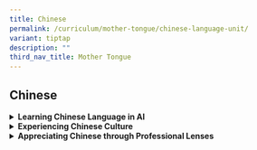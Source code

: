 ```yaml
---
title: Chinese
permalink: /curriculum/mother-tongue/chinese-language-unit/
variant: tiptap
description: ""
third_nav_title: Mother Tongue
---
```

<h2>Chinese</h2>
<div data-type="detailGroup" class="isomer-accordion-group isomer-accordion isomer-accordion-white">
<details class="isomer-details">
<summary><strong>Learning Chinese Language in AI</strong>
</summary>
<div data-type="detailsContent" class="isomer-details-content">
<p>By integrating the MOE syllabus with other carefully selected materials
and deliberately designed learning activities, we bring AI students to
discover joy in their Chinese Language learning experience with our differentiated
school-based curriculum:</p>
<p>为了寓学于乐，我校配合教育部华文课程，精心挑选适合学生水平的课外读物，并设计一系列学习活动，让学生学以致用。通过这个教学策略，老师们一步一步引导不同程度的学生学习，循序渐进地提高学生的华文水平。</p>
<p><strong><u>Joy in Chinese in the classroom<br></u></strong>Reading and
writing are fundamental to language learning. To help AI students draw
connections between reading and writing, and hence find the satisfaction
in applying what they learn, extended reading materials are integrated
into the curriculum.</p>
<p><strong><u>寓乐于课堂之中<br></u></strong>读写是能够相辅相成的语言技能。为了让AI学生能够在阅读和写作之间灵活变通，我校为学生订阅课外读物，让他们学以致用，从中得到满足感。</p>
<p><strong><em>Writing in Secondary School</em></strong>
</p>
<p>At secondary level, authentic learning is key in motivating students.
Writing about things around them can be a motivation too. Therefore, the
following materials are selected to complement writing lessons, be it functional
writing, narrative writing, or discursive writing.</p>
<p>• The school subscribes ZbComma or ThumbsUp for every AI student.
<br>• Sec 2 Higher Chinese and Express students use iRead News 2
<br>• Sec 3 Higher Chinese and Express students use iRead News 2</p>
<p><u>中学写作<br></u>活学活用，有助于激发学生的学习兴趣。贴近生活的真实性语料，其实能够激发学生的想象力。所以，我校订阅了收录新闻时事的读物，让学生知天下事的当儿，也学习将真人真事改编融入自己作品之中的技巧：</p>
<p>• 所有AI学生都订购《逗号》或《大拇指》</p>
<p>• 《爱上读报2》是中二高华与快捷学生的辅助读物</p>
<p>• 《爱上读报3》是中三高华与快捷学生的辅助读物</p>
<div class="isomer-image-wrapper">
<img style="width: 100%" height="auto" width="100%" src="/images/combine_images.jpg">
</div>
<hr>
<p><strong><em>Narrative Writing<br></em></strong>We know students need inspiration
to write deeper stories. Therefore, the following books are selected as
compulsory reading materials to spark AI students’ imagination.
<br>
</p>
<p>• Sec 1 G3 Chinese students: That small, small dessert shop
<br>• Sec 1 Higher Chinese students: You can’t go back
<br>• Sec 2 G3 Chinese students: Cai Xiao Shan’s Mishap in school
<br>• Sec 2 Higher Chinese students: Bittersweet Sixteen
<br>• Sec 3 G3 Chinese students: Chief Judge Solomon’s Last Case
<br>• Sec 3 Higher Chinese students: Ponder over Mankind
<br>
</p>
<p><u>记叙文写作</u>
<br>常言道：“读书破万卷，下笔如有神”。广泛阅读，对培养学生的写作能力至关重要。为了加强学生记叙文的写作能力，我校挑选了一些课外读物，让学生在课本之外，培养良好的阅读习惯：
<br>
</p>
<p>•《那间小小的、小小的甜点店》是中一G3学生的延伸读物。
<br>•《回不去的候车站》是中一高华学生的延伸读物。
<br>•《蔡小山校园遇险：翡翠一号》是中二G3华文学生的延伸读物。
<br>•《中四》是中二高华学生的延伸读物。
<br>•《所罗门大法官的最后一个案件》是中三G3华文学生的延伸读物。
<br>•《细读世上人》是中三高华学生的延伸读物。</p>
<p></p>
<div class="isomer-image-wrapper">
<img style="width: 50%;" height="auto" width="100%" alt="" src="/images/Mother Tongue   CL/Screenshot_2024_11_05_100737.png">
</div>
<p></p>
<div class="isomer-image-wrapper">
<img style="width: 50%;" height="auto" width="100%" alt="" src="/images/Mother Tongue   CL/Screenshot_2024_11_05_100754.png">
</div>
<p></p>
<div class="isomer-image-wrapper">
<img style="width: 50%;" height="auto" width="100%" alt="" src="/images/Mother Tongue   CL/Screenshot_2024_11_05_100815.png">
</div>
<hr>
<p>As the saying goes, “teach a man to fish and you feed him for a lifetime”.
To develop AI students into confident self-regulated adults, they are guided
to evaluate oral and writing pieces throughout 4 years of Chinese Language
experience.
<br>• Sec 1 students: oral evaluation lessons</p>
<p>• Sec 2 students: narrative writing skills Process Writing lessons
<br>• Sec 3 students: discursive writing skills through Process Writing lessons
<br>
<br>正所谓“授人以鱼，不如授之以渔”。为了提高AI学生独立思考的能力，我校教师每年都会针对不同的语文技能，培养学生自我评价的能力，增强他们使用华文华语的信心。
<br>• 通过互评与自评，中一学生将学习如何评价自己的说话内容
<br>• 通过过程式写作，中二学生将学习如何评价自己的记叙文
<br>• 通过过程式写作，中三学生将学习如何评价自己的议论文</p>
<p>To help AI students at different levels consolidate their learning, and
also to cultivate a spirit of excellence, AI Chinese students who display
flair in Chinese Language during our annual Chinese Writing Competition
will receive prizes to acknowledge their strength. This competition is
part of our Mother Tongue Language Prize Competition which aims to give
such talents a sense of achievement.
<br>
<br>为了培养精益求精的学习精神，同时也让学生巩固课堂所学，我校每年都会奖励在年度华文写作比赛中表现优异的学生。这项比赛，是母语部比赛的常设项目之一，旨在提供学生展现文采的平台。</p>
<hr>
<p><strong>Zaobao Editorial Competition</strong>
</p>
<p>Talents need opportunities to shine. Every year, selected students in
Sec 2 and 3 Higher Chinese participate in Create Your Own Newspaper Competition,
organised by Singapore Press Holdings. Students hone their Chinese language
skills as they work as a team of journalist to produce professional newspaper
articles. AI teams are proud to clinch top awards for consecutive years.
This year, one of our teams clinched the “Accomplishment Award” and the
“Best Theme ” award.</p>
<p></p>
<p><strong>全国中学编采比赛</strong>
</p>
<p>有天分的学生，需要发挥才华的空间。每年，中二和中三高华班都派学生参加新加坡报业控股（SPH）举办的全国中学编采比赛。比赛中，学生使出浑身解数，担任小记者，采访、撰写并编排精彩版面。近几年，AI
代表队都很荣幸得到评审的认可，勇夺一等奖和二等奖。今年，校的其中一组学生荣获二等奖和最佳题材奖。</p>
<p><strong><u>2023</u></strong>
</p>
<div class="iframe-wrapper">
<iframe height="569" width="960" allowfullscreen="true" frameborder="0" src="https://docs.google.com/presentation/d/e/2PACX-1vQJJ481Of8QDMpOzdittti-i_RH36Btr0O2HX9HjoqxUlmdjYmvYIBP8YCxGuHRTh9PYfEUXnAYEgaf/embed?start=true&amp;loop=true&amp;delayms=5000"></iframe>
</div>
<p><strong><u>2022</u></strong>
</p>
<div class="iframe-wrapper">
<iframe height="569" width="960" allowfullscreen="true" frameborder="0" src="https://docs.google.com/presentation/d/e/2PACX-1vQxBZSZ8-QQqI0Ym5VPr_kseUqbhkXogm3_eyNwAPKJTLPyCA7gQRSgPUZ7hdcNobppFNlRdvcflKvM/embed?start=true&amp;loop=true&amp;delayms=5000"></iframe>
</div>
<p></p>
<p><strong><u>Award Winners from Ahmad Ibrahim Secondary School<br>伊布拉欣中学得奖名单</u></strong>
</p>
<table style="minWidth: 150px">
<colgroup>
<col>
<col>
<col>
<col>
<col>
<col>
</colgroup>
<tbody>
<tr>
<td rowspan="2" colspan="1">
<p><strong>2023</strong>
</p>
</td>
<td rowspan="1" colspan="1">
<p>Upper Sec</p>
<p>高年级组</p>
</td>
<td rowspan="1" colspan="1">
<p>Special Mention Award</p>
<p>表扬奖</p>
</td>
<td rowspan="1" colspan="1">
<p>Soo Yin Wei</p>
<p>Chong Ning Xin</p>
<p>Chia Min Jun</p>
<p>New Yu Xuan</p>
<p>Ang En Xin, Alyssa</p>
</td>
<td rowspan="1" colspan="1">
<p>苏尹唯</p>
<p>张宁芯</p>
<p>谢旻均</p>
<p>梁语萱</p>
<p>洪恩芯</p>
</td>
<td rowspan="1" colspan="1">
<p>S3-Steadfastness</p>
<p>S3-Steadfastness</p>
<p>S3-Steadfastness</p>
<p>S3-Excellence</p>
<p>S3-Resilience</p>
</td>
</tr>
<tr>
<td rowspan="1" colspan="1">
<p>Lower Sec</p>
<p>低年级组</p>
</td>
<td rowspan="1" colspan="1">
<p>Accomplishment Award</p>
<p>二等奖</p>
</td>
<td rowspan="1" colspan="1">
<p>Wong Wan Yan (Huang Wanyan)</p>
<p>Joellyn Yap Yanxi</p>
<p>Lai Rou Ying</p>
<p>Koh Ching Voon</p>
<p>Wang Xiaoyu</p>
</td>
<td rowspan="1" colspan="1">
<p>黄婉嫣</p>
<p>葉妍希</p>
<p>赖柔颖</p>
<p>辜靖文</p>
<p>王晓钰</p>
</td>
<td rowspan="1" colspan="1">
<p>2E1</p>
<p>2E2</p>
<p>2E3</p>
<p>2E3</p>
<p>2E4</p>
</td>
</tr>
<tr>
<td rowspan="1" colspan="1">
<p><strong>2022</strong>
</p>
</td>
<td rowspan="1" colspan="1">
<p>Upper Sec</p>
<p>高年级组</p>
</td>
<td rowspan="1" colspan="1">
<p>Accomplishment Award + Best Theme Award</p>
<p>二等奖 + 最佳题材</p>
</td>
<td rowspan="1" colspan="1">
<p>Toh Shi Ying</p>
<p>Lim Ziyan</p>
<p>Seah Jia Xuan Rachel</p>
<p>Jiang Yingrui</p>
<p>Michelle Khoo Xin Yu</p>
</td>
<td rowspan="1" colspan="1">
<p>杜思颖</p>
<p>林芷言</p>
<p>謝佳璇</p>
<p>江应锐</p>
<p>邱鋅嵛</p>
</td>
<td rowspan="1" colspan="1">
<p>3E1</p>
<p>3E2</p>
<p>3E4</p>
<p>3E1</p>
<p>3E3</p>
</td>
</tr>
<tr>
<td rowspan="2" colspan="1">
<p><strong>2020</strong>
</p>
</td>
<td rowspan="1" colspan="1">
<p>Upper Sec</p>
<p>高年级组</p>
</td>
<td rowspan="1" colspan="1">
<p>Commendation Award</p>
<p>三等奖</p>
</td>
<td rowspan="1" colspan="1">
<p>Liu Yiwan</p>
<p>Oh Sing Ee, Jenna</p>
<p>Loh Hong Xuan</p>
<p>Kelly Soh Shi Ya</p>
<p>Tew Xin Yi</p>
</td>
<td rowspan="1" colspan="1">
<p>刘一湾</p>
<p>胡欣怡</p>
<p>罗鸿轩</p>
<p>苏诗雅</p>
<p>张欣怡</p>
</td>
<td rowspan="1" colspan="1">
<p>3E1</p>
<p>3E1</p>
<p>3E2</p>
<p>3E4</p>
<p>3E4</p>
</td>
</tr>
<tr>
<td rowspan="1" colspan="1">
<p>Lower Sec</p>
<p>低年级组</p>
</td>
<td rowspan="1" colspan="1">
<p>Accomplishment Award</p>
<p>二等奖</p>
</td>
<td rowspan="1" colspan="1">
<p>Weng Siying</p>
<p>Lim Swee Hong</p>
<p>Seah Jun De</p>
<p>Lim Zhi Qi</p>
<p>Lim Enyu</p>
</td>
<td rowspan="1" colspan="1">
<p>翁思颖</p>
<p>林瑞峰</p>
<p>佘俊德</p>
<p>林芷琪</p>
<p>林恩瑜</p>
</td>
<td rowspan="1" colspan="1">
<p>2E3</p>
<p>2E3</p>
<p>2E2</p>
<p>2E1</p>
<p>2E1</p>
</td>
</tr>
<tr>
<td rowspan="2" colspan="1">
<p><strong>2019&nbsp;</strong>
</p>
</td>
<td rowspan="1" colspan="1">
<p>Upper Sec</p>
<p>高年级组</p>
</td>
<td rowspan="1" colspan="1">
<p>Distinction</p>
<p>Award</p>
<p>一等奖</p>
</td>
<td rowspan="1" colspan="1">
<p>Desmond Ng Zi Jun</p>
<p>Chew Siew Rong</p>
<p>Clarise Tay Yi Bing</p>
<p>Tan Qing Wen</p>
<p>Weng Chen Xi</p>
</td>
<td rowspan="1" colspan="1">
<p>黄子峻</p>
<p>周秀蓉</p>
<p>郑贻冰</p>
<p>陈晴文</p>
<p>翁晨烯</p>
</td>
<td rowspan="1" colspan="1">
<p>3E1</p>
<p>3E3</p>
<p>3E4</p>
<p>3E4</p>
<p>3E4</p>
</td>
</tr>
<tr>
<td rowspan="1" colspan="1">
<p>Lower Sec</p>
<p>低年级组</p>
</td>
<td rowspan="1" colspan="1">
<p>Accomplishment award</p>
<p>二等奖</p>
</td>
<td rowspan="1" colspan="1">
<p>Kelly Soh Shi Ya</p>
<p>Oh Sing Ee, Jenna</p>
<p>Tew Xin Yi&nbsp;</p>
<p>Loh Hong Xuan</p>
<p>Liu Yiwan&nbsp;</p>
</td>
<td rowspan="1" colspan="1">
<p>苏诗雅</p>
<p>胡欣怡</p>
<p>张欣怡</p>
<p>罗鸿轩</p>
<p>刘一湾</p>
</td>
<td rowspan="1" colspan="1">
<p>2E1</p>
<p>2E2</p>
<p>2E2</p>
<p>2E3</p>
<p>2E4</p>
</td>
</tr>
</tbody>
</table>
<hr>
<p><strong><em>Text Recital Competition</em></strong>
</p>
<p>Talents need opportunities to shine. Every year, selected students in
Sec 1 to Sec 3 cohort participate in Text Recital Competition, organised
by Committee to promote Chinese Language Learning. Students hone their
Chinese language reading skills to bring life to otherwise dry texts individually
or in teams. AI students and teams are proud to clinch top awards for consecutive
years. This year, one of our students clinched the “Gold Award” and went
on qualify for the “Special Mention ” award in the finals.</p>
<p></p>
<p><strong><em>全国中小学课文朗读比赛</em></strong>
</p>
<p>有天分的学生，需要发挥才华的空间。每年，我们都会派中一到中三学生参加推广华文委员会（CPCLL）举办的全国中小学课文朗读比赛。比赛中，学生使出浑身解数，通过此起彼伏的声音、生动的肢体语言，赋予了枯燥的课文新生命。近几年，AI
代表和团队都很荣幸得到评审的认可，勇夺铜奖和银奖。今年，我校的其中一位学生荣获金奖和优秀奖。</p>
<p><strong><u>Award Winners from Ahmad Ibrahim Secondary School<br>伊布拉欣中学得奖名单</u></strong>
</p>
<p><strong>Award Winners for 2023</strong>
</p>
<table style="minWidth: 150px">
<colgroup>
<col>
<col>
<col>
<col>
<col>
<col>
</colgroup>
<tbody>
<tr>
<td rowspan="4" colspan="1">
<p><strong>Preliminary Round</strong>
</p>
</td>
<td rowspan="1" colspan="1">
<p></p>
</td>
<td rowspan="1" colspan="1">
<p></p>
</td>
<td rowspan="1" colspan="1">
<p></p>
</td>
<td rowspan="1" colspan="1">
<p></p>
</td>
<td rowspan="1" colspan="1">
<p></p>
</td>
</tr>
<tr>
<td rowspan="1" colspan="1">
<p>Lower Sec</p>
<p>低年级组</p>
</td>
<td rowspan="1" colspan="1">
<p>GOLD Award (Individual)</p>
<p>金奖（个人）</p>
</td>
<td rowspan="1" colspan="1">
<p>Linus Tan</p>
</td>
<td rowspan="1" colspan="1">
<p>陈嘉康</p>
</td>
<td rowspan="1" colspan="1">
<p>2T2</p>
</td>
</tr>
<tr>
<td rowspan="1" colspan="1">
<p>Lower Sec</p>
<p>低年级组</p>
</td>
<td rowspan="1" colspan="1">
<p>SILVER Award (Team)</p>
<p>银奖（团体）</p>
</td>
<td rowspan="1" colspan="1">
<p>Hung De Han</p>
<p>Tang Jia Jun</p>
<p>Heng Wei En</p>
</td>
<td rowspan="1" colspan="1">
<p>孔德翰</p>
<p>陈佳俊</p>
<p>邢维恩</p>
</td>
<td rowspan="1" colspan="1">
<p>2T1</p>
<p>2T1</p>
<p>2T1</p>
</td>
</tr>
<tr>
<td rowspan="1" colspan="1">
<p>Upper Sec</p>
<p>高年级组</p>
</td>
<td rowspan="1" colspan="1">
<p>BRONZE Award (Team)</p>
<p>铜奖（团体）</p>
</td>
<td rowspan="1" colspan="1">
<p>Zhang Tingrui, Terry</p>
<p>Ong Xiang Rou</p>
<p>Pang Xinyu</p>
</td>
<td rowspan="1" colspan="1">
<p>张庭睿</p>
<p>王湘柔</p>
<p>彭歆喻</p>
</td>
<td rowspan="1" colspan="1">
<p>S3-Resilience</p>
<p>S3-Care</p>
<p>S3-Service</p>
</td>
</tr>
<tr>
<td rowspan="2" colspan="1">
<p><strong>Finals</strong>
</p>
</td>
<td rowspan="1" colspan="1">
<p></p>
</td>
<td rowspan="1" colspan="1">
<p></p>
</td>
<td rowspan="1" colspan="1">
<p></p>
</td>
<td rowspan="1" colspan="1">
<p></p>
</td>
<td rowspan="1" colspan="1">
<p></p>
</td>
</tr>
<tr>
<td rowspan="1" colspan="1">
<p>Lower Sec</p>
<p>低年级组</p>
</td>
<td rowspan="1" colspan="1">
<p>Special Mention Award (Individual)</p>
<p>优秀奖（个人）</p>
</td>
<td rowspan="1" colspan="1">
<p>Linus Tan</p>
</td>
<td rowspan="1" colspan="1">
<p>陈嘉康</p>
</td>
<td rowspan="1" colspan="1">
<p>2T2</p>
</td>
</tr>
</tbody>
</table>
<hr>
<p><strong><u>Joy in Chinese beyond the classroom</u></strong>
</p>
<p>While Chinese can be learnt in the classroom, the fun and excitement of
the language can also be experienced beyond the classroom.</p>
<p>1. To let students experience Chinese as a culture, students engage in
cultural activities in our annual Chinese New Year Celebration, as well
as Mother Tongue Fortnight Programme. The programme includes introduction
on the culture of Palace Lantern and a hands-on activity - lantern making.
Students also had the opportunity to learn about the history and traditional
customs of Dragon Boat Festival, and tried their hands on making miniature
dragon boat and rice dumplings. Fun and interesting games, such as Pitch-pot
(投壶 Touhu) and Shuttlecock (毽子Jianzi) were also introduced to the students.</p>
<p>2. Chinese Language is not just an academic subject, it can also be a
professional form of expression, To help students appreciate Chinese language
through different forms of expression, Sec 3 students are brought on learning
journeys to view local Chinese Language theatrical productions. Due to
the fluid pandemic situation, AI students had the privilege to engage in
an online drama production, POPPY. Through both online and Telegram activities,
students get see how real life societal issues can be the source of imagination
for professional creations.</p>
<p><strong><u>寓乐于课堂之外</u></strong>
</p>
<p>AI学生在课堂之中学习华文，在课堂之外也能够体验华文，领悟华文华语的美妙和趣味。</p>
<p>1. 2022年的母语双周活动在学生的欢声笑语中圆满落幕！今年伊布拉欣中学华文部特别为中一中二的学生设计了不同的活动，希望每位学生都能体会华族传统文化之美。中一的学生在导师的带领下了解了传统宫灯文化，还亲手制作了精美的宫灯；中二的学生除了更深入地认识端午节的由来和传统习俗以外，还参加了龙舟模型和泥塑粽子制作活动。今年华文部也特别为普通工艺班的学生安排了传统游戏站，让学生们体验投壶和踢毽子等中国传统游戏。</p>
<p>2. 华文不只是一门学科，也可以是一种专业的表达方式。为了让学生有所体验，我校每年都会带领中三学生观赏本地华文剧场。2022年，因疫情状况不明，AI学生在课室里，体验了一场线上舞台剧。通过线上线下的互动活动，学生能亲身领悟华文在艺术创作中的美妙之处，也能从中学习社会素材如何成为艺术创作灵感的源泉。</p>
</div>
</details>
</div>
<div data-type="detailGroup" class="isomer-accordion-group isomer-accordion isomer-accordion-white">
<details class="isomer-details">
<summary><strong>Experiencing Chinese Culture</strong>
</summary>
<div data-type="detailsContent" class="isomer-details-content">
<p><strong>Mother Tongue Fortnight</strong>
</p>
<p>“After Chang’e ate up the elixir, she drifted all the way up into the
sky, towards the big, round moon……”</p>
<p>As the student who was acting as Chang’e got into her character, the class
roared with a thunderous applause.</p>
<p>“嫦娥吃下了仙丹后，缓缓地升上天空，向月亮飞去……”</p>
<p>饰演嫦娥的学生卖力地表演，教室里欢呼声和掌声此起彼落，也为今年的母语双周画上完美的句点。</p>
<p>This year, AI tagged on the theme of Mid-Autumn Festival for our Mother
Tongue Fortnight Programme. Other than viewing videos to understand the
origins of Mid-Autumn Festival and mooncakes, students also had the opportunity
to make lanterns and guess lantern-riddles, both which are related to the
Festival.</p>
<p>今年我校以中秋为主题，为母语双周设计了一系列的活动。学生除了观看视频，了解中秋节和月饼的由来，还有机会参与一些与中秋节相关的活动，例如制作灯笼和猜灯谜等。</p>
<div class="iframe-wrapper">
<iframe height="299" width="480" allowfullscreen="true" frameborder="0" src="https://docs.google.com/presentation/d/e/2PACX-1vSdHcNmNSJiQSvmCaFrKXcmvAmwpGNRR5DI7k520V2TfdH5zdUQ1eNKIWsSULUhoSj0zmsk27eh3zbJ/embed?start=false&amp;loop=false&amp;delayms=5000"></iframe>
</div>
<p>AI students also had a hand in making mooncakes. Unlike how it is usually
done, students used plasticine as ingredients, instead of flour. They re-enacted
the story of “The Revolt by Emperor Zhu Yuan Zhang” by stuffing well-wishes
into their mooncake, and passing it around anonymously. Although they could
not indulge in their own mooncakes, they could feel the warmth as they
unravel the messages hidden within the mooncakes.</p>
<p>除此之外，学生还尝试制作月饼。今年因为防控新冠病毒（COVID-19）的缘故，制作月饼有别于一般的做法，导师让学生“重现”朱元璋月饼起义的故事。在活动中，学生用粘土制作月饼，把写上祝福语的字条夹在月饼中，送给其他同学。虽然学生无法品尝他们制作的月饼，但却能感受到来自朋友满满的祝福！</p>
<div class="iframe-wrapper">
<iframe height="299" width="480" allowfullscreen="true" frameborder="0" src="https://docs.google.com/presentation/d/e/2PACX-1vQijkPFEgeMKbPEJ_0yy033V_aA5CA8ayoGqJm7E-p9I-VTQseXVVMQzFptJT5e9NVh5SZd6ATyN2Sa/embed?start=false&amp;loop=false&amp;delayms=5000"></iframe>
</div>
<p>AI students also had a hand in making mooncakes. Unlike how it is usually
done, students used plasticine as ingredients, instead of flour. They re-enacted
the story of “The Revolt by Emperor Zhu Yuan Zhang” by stuffing well-wishes
into their mooncake, and passing it around anonymously. Although they could
not indulge in their own mooncakes, they could feel the warmth as they
unravel the messages hidden within the mooncakes.</p>
<p>除此之外，学生还尝试制作月饼。今年因为防控新冠病毒（COVID-19）的缘故，制作月饼有别于一般的做法，导师让学生“重现”朱元璋月饼起义的故事。在活动中，学生用粘土制作月饼，把写上祝福语的字条夹在月饼中，送给其他同学。虽然学生无法品尝他们制作的月饼，但却能感受到来自朋友满满的祝福！</p>
<div class="iframe-wrapper">
<iframe height="299" width="480" allowfullscreen="true" frameborder="0" src="https://docs.google.com/presentation/d/e/2PACX-1vS0wSKyqJtJ0IsA5UrUmtqTzYcg1Mn2pUc31IwEASQOgldUcAT9-zIws-A0VsaPo_oRhQQ08nckEGwc/embed?start=false&amp;loop=false&amp;delayms=5000"></iframe>
</div>
<p>Last but not least, every student participated in the dramatization of
“Hou Yi Shoots the Suns” and “Chang’e Drifts to the Moon” legend, drawing
the programme to close with a fairy tale ending.
<br>
<br>最后，学生还通过话剧的方式临场表演了“后羿射日”和“嫦娥奔月”这两个故事。今年的母语双周也在学生生动的演绎中拉下帷幕。</p>
<div class="iframe-wrapper">
<iframe height="315" width="560" allowfullscreen="true" frameborder="0" src="https://www.youtube.com/embed/oNc5maq0a-4"></iframe>
</div>
<p><strong>Chinese New Year 2020</strong>
</p>
<p>Every year, our school holds a series of Chinese New Year celebrations.
This year is no exception.
<br>每年，伊布拉欣中学都会举办一系列的华人新年庆祝活动。今年也不例外。</p>
<div class="iframe-wrapper">
<iframe height="299" width="480" allowfullscreen="true" frameborder="0" src="https://docs.google.com/presentation/d/e/2PACX-1vSazF5HvXhSMP-wsEYF_Z5t3FVKsX4YcuRjQNOurOgt2NC1YFYIU3j-sALNyf43vCom8Cm9322qOTT9/embed?start=false&amp;loop=false&amp;delayms=5000"></iframe>
</div>
<p>One of the activities was calligraphy. We invited professional calligraphy
teachers to teach students to write&nbsp;New Year couplets. Outstanding
pieces were selected to use as decorations in the school hall and classrooms.&nbsp;</p>
<p>其中一项活动是新年挥春。我们邀请了专业的书法老师教学生写春联。学生优秀的书法作品都获选用来装饰学校礼堂和课室。</p>
<div class="iframe-wrapper">
<iframe height="299" width="480" allowfullscreen="true" frameborder="0" src="https://docs.google.com/presentation/d/e/2PACX-1vSKoRS2as2CfYbGzWyXN-vwlLzJzfnK6UJYhQxuM7oLZTNeb_lqX267YP1bQadgRo8so2W3mhjgw7tp/embed?start=false&amp;loop=false&amp;delayms=5000"></iframe>
</div>
<p>Another activity is the classroom decoration competition.&nbsp;Every class
displayed their creativity as they decorated the classroom according to
the given theme. Students not only learned about traditional Chinese culture,
but also filled the classroom with a mood of celebration!&nbsp;</p>
<p>另一项活动是课室装饰比赛。每个年级的学生会根据相应的主题，发挥自己的创意，装饰课室。这样既让学生学习了华族传统文化，又使课室充满浓厚的新年气息。</p>
<div class="iframe-wrapper">
<iframe height="299" width="480" allowfullscreen="true" frameborder="0" src="https://docs.google.com/presentation/d/e/2PACX-1vQMu5yMxLXawDlBy2lpVcxhiEhOzqAFasVb2swT4scmuYiT7JsSaxie5cgrg0BJfW2rWHrAiCMb0iWe/embed?start=false&amp;loop=false&amp;delayms=5000"></iframe>
</div>
<p></p>
<div class="isomer-image-wrapper">
<img style="width: 100%;" height="auto" width="100%" src="/images/cl6.jpg">
</div>
<p>
<br>
<br>
</p>
<p>This year, the most popular performance was the magic show "Amazing Umbrellas".&nbsp;
<br>The audience repeatedly cheered in awe as the magician made umbrellas
appear seemingly out of nowhere!</p>
<p>今年最受欢迎的节目就是魔术表演《变伞》，魔术师用自己精湛的技艺将一把把伞从手中变出来，使观众各个都惊叹欢呼！</p>
<p>Finally, with the crashing of cymbals and roar of drums, the celebration
reached its climax as the lion dance troupe made their way into the school
hall. Up on stage, our school leaders received the well wishes given by
the troupe and this drew the New Year celebration to a close.</p>
<p>最后，年年受欢迎的舞狮队伍进一步将庆祝活动推向了最高潮，也让新年庆祝活动在锣鼓声中划上了圆满的句号。</p>
<div class="isomer-image-wrapper">
<img style="width: 100%;" height="auto" width="100%" src="/images/cl7.jpg">
</div>
<p><strong>Chinese Song Appreciation</strong>
</p>
<p>Music is to the soul what words are to the mind. Fueled by the aim of
sharing the love of the Chinese language through alternative mediums, the
Secondary 2 Chinese students came together for a joyous session of singing
and song appreciation during the Mother Tongue Fortnight. Teachers kick-started
the event and took the audience’s breath away by performing popular songs
by singers JJ Lin and A-mei. Enthusiastic representatives from each class
sang to their hearts’ content and were rewarded by thunderous applause
from the audience. What a feast for the ears it was! We hope that the students
and teachers have enjoyed themselves at this event and continue to find
joy in learning the Chinese language as they immerse themselves in Chinese
songs.</p>
<div class="iframe-wrapper">
<iframe height="315" width="560" allowfullscreen="true" frameborder="0" src="https://www.youtube.com/embed/y3lRk2hUk3I"></iframe>
</div>
<p></p>
<div class="iframe-wrapper">
<iframe height="315" width="560" allowfullscreen="true" frameborder="0" src="https://www.youtube.com/embed/90RLT9ndb_E"></iframe>
</div>
<p><strong>华文音乐欣赏</strong>
</p>
<p>文字是智慧的结晶，音乐是灵魂的律动。为了利用其它媒介激发学生对母语的热忱，我校于2019年，趁母语双周聚集了所有中二学生，一同沉浸在华语歌曲之中。老师们为节目拉开序幕，演唱了流行歌手林俊杰与张惠妹的歌曲，炒热了全场的气氛。各班代表也大展歌喉，让其他学生不禁拍手叫好。在场的师生都大饱“耳”福！真切希望这项活动打动了所有师生，让他们继续在华语歌曲中，找到学习华文的乐趣。</p>
</div>
</details>
</div>
<div data-type="detailGroup" class="isomer-accordion-group isomer-accordion isomer-accordion-white">
<details class="isomer-details">
<summary><strong>Appreciating Chinese through Professional Lenses</strong>
</summary>
<div data-type="detailsContent" class="isomer-details-content">
<p><strong>Secondary 3 Chinese Crosstalk（相声）Experience</strong>
</p>
<div class="isomer-image-wrapper">
<img style="width: 100%" height="auto" width="100%" src="/images/Pic%201.jpg">
</div>
<p></p>
<div class="isomer-image-wrapper">
<img style="width: 40%;" height="auto" width="100%" src="/images/Pic%203.jpg">
</div>
<p>Our Secondary 3 Express students were immersed in the traditional art
form of Chinese culture-Cross Talk. A constant ripple of laughter and applause
from the audience punctuated the performance, which featured various issues
from the everyday lives of Singaporeans.&nbsp;</p>
<p>Rich in puns and allusions, crosstalk is delivered in a rapid bantering
style, presenting societal trends in a light-hearted manner. We hope that
this alternative form of language expression will bring the language alive
and promote students’ appreciation of the Chinese culture and the arts!</p>
<div class="isomer-image-wrapper">
<img style="width: 40%;" height="auto" width="100%" src="/images/Pic%202.jpg">
</div>
<p>我校的中三快捷学生有机会沉浸在华族传统艺术相声的愉悦氛围之中。相声演员以轻松幽默的方式呈现社会民生问题，观众在欢笑中了解其道理和意义。相声诙谐轻松、用词通俗易懂、形象鲜明，让学生们获益良多。我们希望通过这种“另类”的语言呈现方式，让华语活起来，让学生轻松学习华语，并促进学生对华族文化和艺术的了解。</p>
<p></p>
<p><strong>Online Dialogue with Local Writer, Ms Lin Rongchan</strong>
</p>
<p>“云端连线，坦抒己见”写作对话会</p>
<p>阻断措施实施期间，学生们除了居家学习，还参加了精彩的网上活动。我校华文部在4月24日邀请本土青年作家、南洋理工大学国立教育学院讲师林容婵老师，和我们进行了一场别开生面的写作对话会。林老师声情并茂地分享了短篇小说新作《请问你要去哪里？》的缘起、构思，以及写作历程。林老师和学生充满互动，产生了感情的共鸣，也激起思维的火花。这场独特的居家学习体验后，大家都受益匪浅！</p>
<p>During the circle breaker, while doing HBL, students had opportunities
to take part in the exciting online activities. Our Chinese Language Department
invited Ms Lin Rongchan, local writer and also lecturer at NIE, to have
a live conversation with us on April 24. Focusing on her new Chinese short
story, "Where are you going?" Ms Lin shared with us her source of inspiration
and the writing journey. The characters in the story resonated with many
of our AI students, and we were inspired to pay closer attention to people
in their lives. All of us were energized by the interaction and definitely
enjoyed this unique HBL experience!</p>
</div>
</details>
</div>
<p></p>